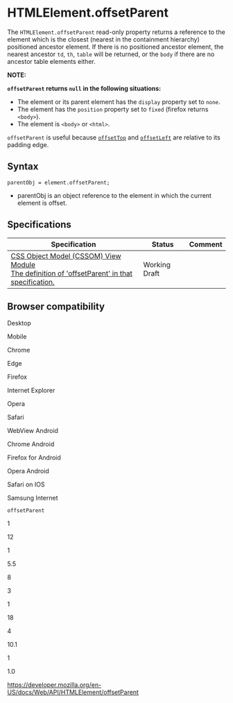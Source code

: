 # HTMLElement.offsetParent

The `HTMLElement.offsetParent` read-only property returns a reference to the element which is the closest (nearest in the containment hierarchy) positioned ancestor element. If there is no positioned ancestor element, the nearest ancestor `td`, `th`, `table` will be returned, or the `body` if there are no ancestor table elements either.

**NOTE:**

**`offsetParent` returns `null` in the following situations:**

- The element or its parent element has the `display` property set to `none`.
- The element has the `position` property set to `fixed` (firefox returns `<body>`).
- The element is `<body>` or `<html>`.

`offsetParent` is useful because [`offsetTop`](offsettop) and [`offsetLeft`](offsetleft) are relative to its padding edge.

## Syntax

    parentObj = element.offsetParent;

- parentObj is an object reference to the element in which the current element is offset.

## Specifications

<table><thead><tr class="header"><th>Specification</th><th>Status</th><th>Comment</th></tr></thead><tbody><tr class="odd"><td><a href="https://drafts.csswg.org/cssom-view/#dom-htmlelement-offsetparent">CSS Object Model (CSSOM) View Module<br />
<span class="small">The definition of 'offsetParent' in that specification.</span></a></td><td><span class="spec-wd">Working Draft</span></td><td></td></tr></tbody></table>

## Browser compatibility

Desktop

Mobile

Chrome

Edge

Firefox

Internet Explorer

Opera

Safari

WebView Android

Chrome Android

Firefox for Android

Opera Android

Safari on IOS

Samsung Internet

`offsetParent`

1

12

1

5.5

8

3

1

18

4

10.1

1

1.0

<a href="https://developer.mozilla.org/en-US/docs/Web/API/HTMLElement/offsetParent" class="_attribution-link">https://developer.mozilla.org/en-US/docs/Web/API/HTMLElement/offsetParent</a>
